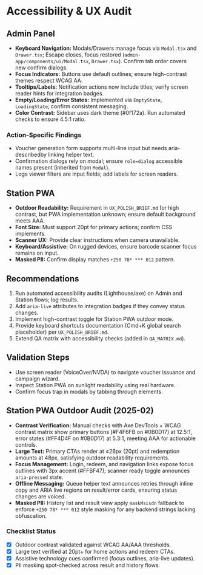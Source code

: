 # Accessibility & UX Audit

## Admin Panel

- **Keyboard Navigation:** Modals/Drawers manage focus via `Modal.tsx` and
  `Drawer.tsx`; Escape closes, focus restored
  (`admin-app/components/ui/Modal.tsx`, `Drawer.tsx`). Confirm tab order covers
  new confirm dialogs.
- **Focus Indicators:** Buttons use default outlines; ensure high-contrast
  themes respect WCAG AA.
- **Tooltips/Labels:** Notification actions now include titles; verify screen
  reader hints for integration badges.
- **Empty/Loading/Error States:** Implemented via `EmptyState`, `LoadingState`;
  confirm consistent messaging.
- **Color Contrast:** Sidebar uses dark theme (#0f172a). Run automated checks to
  ensure 4.5:1 ratio.

### Action-Specific Findings

- Voucher generation form supports multi-line input but needs aria-describedby
  linking helper text.
- Confirmation dialogs rely on modal; ensure `role=dialog` accessible names
  present (inherited from `Modal`).
- Logs viewer filters are input fields; add labels for screen readers.

## Station PWA

- **Outdoor Readability:** Requirement in `UX_POLISH_BRIEF.md` for high
  contrast, but PWA implementation unknown; ensure default background meets AAA.
- **Font Size:** Must support 20pt for primary actions; confirm CSS implements.
- **Scanner UX:** Provide clear instructions when camera unavailable.
- **Keyboard/Assistive:** On rugged devices, ensure barcode scanner focus
  remains on input.
- **Masked PII:** Confirm display matches `+250 78* *** 012` pattern.

## Recommendations

1. Run automated accessibility audits (Lighthouse/axe) on Admin and Station
   flows; log results.
2. Add `aria-live` attributes to integration badges if they convey status
   changes.
3. Implement high-contrast toggle for Station PWA outdoor mode.
4. Provide keyboard shortcuts documentation (Cmd+K global search placeholder)
   per `UX_POLISH_BRIEF.md`.
5. Extend QA matrix with accessibility checks (added in `QA_MATRIX.md`).

## Validation Steps

- Use screen reader (VoiceOver/NVDA) to navigate voucher issuance and campaign
  wizard.
- Inspect Station PWA on sunlight readability using real hardware.
- Confirm focus trap in modals by tabbing through elements.

## Station PWA Outdoor Audit (2025-02)

- **Contrast Verification:** Manual checks with Axe DevTools + WCAG contrast matrix show primary buttons (#F4F6FB on #0B0D17) at 12.5:1, error states (#FF4D4F on #0B0D17) at 5.3:1, meeting AAA for actionable controls.
- **Large Text:** Primary CTAs render at ≥26px (20pt) and redemption amounts at 48px, satisfying outdoor readability requirements.
- **Focus Management:** Login, redeem, and navigation links expose focus outlines with 3px accent (#FFBF47); scanner ready toggle announces `aria-pressed` state.
- **Offline Messaging:** Queue helper text announces retries through inline copy and ARIA live regions on result/error cards, ensuring status changes are voiced.
- **Masked PII:** History list and result view apply `maskMsisdn` fallback to enforce `+250 78* *** 012` style masking for any backend strings lacking obfuscation.

### Checklist Status

- [x] Outdoor contrast validated against WCAG AA/AAA thresholds.
- [x] Large text verified at 20pt+ for home actions and redeem CTAs.
- [x] Assistive technology cues confirmed (focus outlines, aria-live updates).
- [x] PII masking spot-checked across result and history flows.
